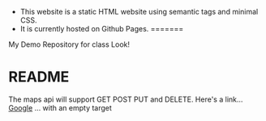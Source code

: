 * This website is a static HTML website using semantic tags and minimal CSS. 
* It is currently hosted on Github Pages.
=======

My Demo Repository for class
Look!
# README
The maps api will support GET POST PUT and DELETE.
Here's a link... <a href="https:///www.google.com" target="_blank">Google</a> ... with an empty target
